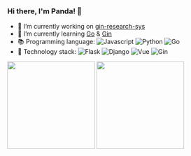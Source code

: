 ### Hi there, I'm Panda! 👋

<!--
**Pandalzy/PandaLzy** is a ✨ _special_ ✨ repository because its `README.md` (this file) appears on your GitHub profile.

- 🔭 I’m currently working on 
- 🌱 I’m currently learning SpringBoot
- 👯 I’m looking to collaborate on ...
- 🤔 I’m looking for help with ...
- 💬 Ask me about ...
- 📫 How to reach me: ...
- 😄 Pronouns: ...
- ⚡ Fun fact: ...
-->

- 🔭 I’m currently working on [gin-research-sys](https://github.com/Pandalzy/gin-research-sys)
- 🌱 I’m currently learning [Go](https://github.com/golang/go) & [Gin](https://github.com/gin-gonic/gin)
- 📚 Programming language: 
  ![Javascript](https://img.shields.io/badge/-JavaScript-F7DF1E?style=flat&logo=javascript&logoColor=white)
  ![Python](https://img.shields.io/badge/-Python-3776AB?style=flat&logo=Python&logoColor=white)
  ![Go](https://img.shields.io/badge/-Go-00ADD8?style=flat&logo=Go&logoColor=white)
- 🔧 Technology stack: ![Flask](https://img.shields.io/badge/-Flask-000000?style=flat&logo=Flask)
  ![Django](https://img.shields.io/badge/-Django-092E20?style=flat&logo=Django)
  ![Vue](https://img.shields.io/badge/-Vue-4FC08D?style=flat&logo=vue.js&logoColor=white)
  ![Gin](https://img.shields.io/badge/-Gin-00ADD8?style=flat&logoColor=white)


<div class="half">
  <img src="https://github-readme-stats.vercel.app/api?username=Pandalzy&show_icons=true&theme=buefy" height="200"></img></a>
  <img src="https://github-readme-stats.vercel.app/api/top-langs/?username=Pandalzy&theme=buefy" height="200"></img>
</div>

<!--   GitHub stats graph -->
<!-- ### 📈 GitHub Activity Graph: -->
<!-- ![Asmit's GitHub activity graph](https://activity-graph.herokuapp.com/graph?username=Pandalzy&hide_border=true&theme=redical) -->
